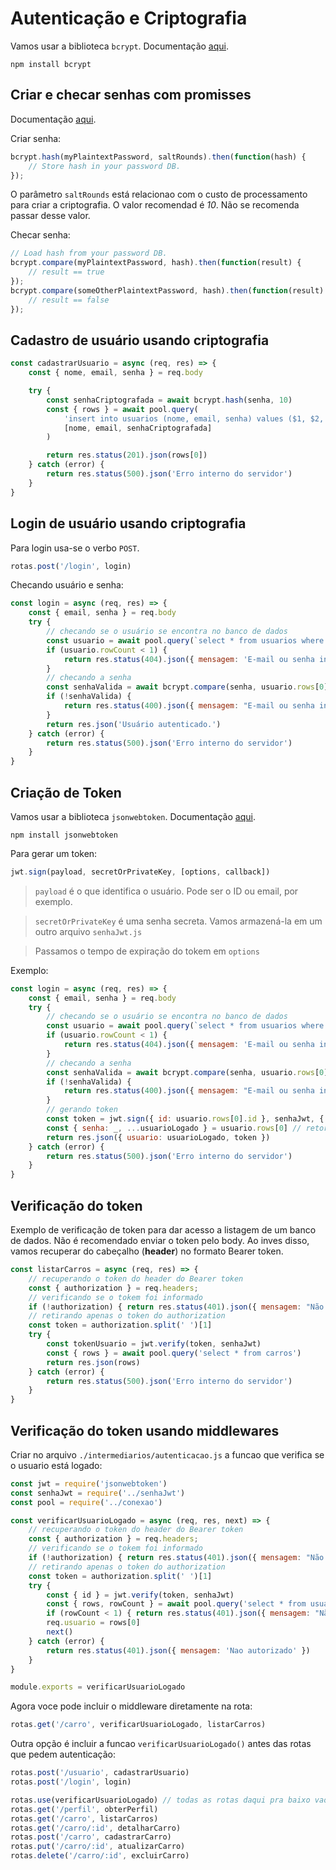 # Autenticação e Criptografia

Vamos usar a biblioteca `bcrypt`. Documentação [aqui](https://www.npmjs.com/package/bcrypt).

```
npm install bcrypt
```
## Criar e checar senhas com promisses

Documentação [aqui](https://www.npmjs.com/package/bcrypt#with-promises).

Criar senha:
```javascript
bcrypt.hash(myPlaintextPassword, saltRounds).then(function(hash) {
    // Store hash in your password DB.
});
```
O parâmetro `saltRounds` está relacionao com o custo de processamento para criar a criptografia. O valor recomendad é *10*. Não se recomenda passar desse valor.

Checar senha:

```javascript
// Load hash from your password DB.
bcrypt.compare(myPlaintextPassword, hash).then(function(result) {
    // result == true
});
bcrypt.compare(someOtherPlaintextPassword, hash).then(function(result) {
    // result == false
});
```

##  Cadastro de usuário usando criptografia

```javascript
const cadastrarUsuario = async (req, res) => {
    const { nome, email, senha } = req.body

    try {
        const senhaCriptografada = await bcrypt.hash(senha, 10)
        const { rows } = await pool.query(
            'insert into usuarios (nome, email, senha) values ($1, $2, $3) returning *',
            [nome, email, senhaCriptografada]
        )

        return res.status(201).json(rows[0])
    } catch (error) {
        return res.status(500).json('Erro interno do servidor')
    }
}
```

## Login de usuário usando criptografia

Para login usa-se o verbo `POST`.

```javascript
rotas.post('/login', login)
```

Checando usuário e senha:
```javascript
const login = async (req, res) => {
    const { email, senha } = req.body
    try {
        // checando se o usuário se encontra no banco de dados
        const usuario = await pool.query(`select * from usuarios where email = $1`, [email])
        if (usuario.rowCount < 1) {
            return res.status(404).json({ mensagem: 'E-mail ou senha inválidos.' })
        }
        // checando a senha
        const senhaValida = await bcrypt.compare(senha, usuario.rows[0].senha)  // compara a senha informada pelo usuario com  hash que está armazenada no banco de dados
        if (!senhaValida) {
            return res.status(400).json({ mensagem: "E-mail ou senha inválidos." })
        }
        return res.json('Usuário autenticado.')
    } catch (error) {
        return res.status(500).json('Erro interno do servidor')
    }
}
```

## Criação de Token

Vamos usar a biblioteca `jsonwebtoken`. Documentação [aqui](https://www.npmjs.com/package/jsonwebtoken).

```
npm install jsonwebtoken
```

Para gerar um token:

```javascript
jwt.sign(payload, secretOrPrivateKey, [options, callback])
```
> `payload` é o que identifica o usuário. Pode ser o ID ou email, por exemplo.

> `secretOrPrivateKey` é uma senha secreta. Vamos armazená-la em um outro arquivo `senhaJwt.js`

> Passamos o tempo de expiração do tokem em `options`

Exemplo:

```javascript
const login = async (req, res) => {
    const { email, senha } = req.body
    try {
        // checando se o usuário se encontra no banco de dados
        const usuario = await pool.query(`select * from usuarios where email = $1`, [email])
        if (usuario.rowCount < 1) {
            return res.status(404).json({ mensagem: 'E-mail ou senha inválidos.' })
        }
        // checando a senha
        const senhaValida = await bcrypt.compare(senha, usuario.rows[0].senha)  // compara a senha informada pelo usuario com  hash que está armazenada no banco de dados
        if (!senhaValida) {
            return res.status(400).json({ mensagem: "E-mail ou senha inválidos." })
        }
        // gerando token
        const token = jwt.sign({ id: usuario.rows[0].id }, senhaJwt, { expiresIn: '8h' })
        const { senha: _, ...usuarioLogado } = usuario.rows[0] // retorna todas as informacoes do usuario em outra variavel, menos a senha para ser passado pro front.
        return res.json({ usuario: usuarioLogado, token })
    } catch (error) {
        return res.status(500).json('Erro interno do servidor')
    }
}
```

## Verificação do token

Exemplo de verificação de token para dar acesso a listagem de um banco de dados. Não é recomendado enviar o token pelo body. Ao inves disso, vamos recuperar do cabeçalho (**header**) no formato Bearer token.

```javascript
const listarCarros = async (req, res) => {
	// recuperando o token do header do Bearer token
	const { authorization } = req.headers;
	// verificando se o tokem foi informado
	if (!authorization) { return res.status(401).json({ mensagem: "Não autorizado." }) }
	// retirando apenas o token do authorization
	const token = authorization.split(' ')[1]
	try {
		const tokenUsuario = jwt.verify(token, senhaJwt)
		const { rows } = await pool.query('select * from carros')
		return res.json(rows)
	} catch (error) {
		return res.status(500).json('Erro interno do servidor')
	}
}
```

## Verificação do token usando middlewares

Criar no arquivo `./intermediarios/autenticacao.js` a funcao que verifica se o usuario está logado:

```javascript
const jwt = require('jsonwebtoken')
const senhaJwt = require('../senhaJwt')
const pool = require('../conexao')

const verificarUsuarioLogado = async (req, res, next) => {
    // recuperando o token do header do Bearer token
    const { authorization } = req.headers;
    // verificando se o tokem foi informado
    if (!authorization) { return res.status(401).json({ mensagem: "Não autorizado." }) }
    // retirando apenas o token do authorization
    const token = authorization.split(' ')[1]
    try {
        const { id } = jwt.verify(token, senhaJwt)
        const { rows, rowCount } = await pool.query('select * from usuarios where id  =$1', [id])
        if (rowCount < 1) { return res.status(401).json({ mensagem: "Não autorizado." }) }
        req.usuario = rows[0]
        next()
    } catch (error) {
        return res.status(401).json({ mensagem: 'Nao autorizado' })
    }
}

module.exports = verificarUsuarioLogado
```
Agora voce pode incluir o middleware diretamente na rota:

```javascript
rotas.get('/carro', verificarUsuarioLogado, listarCarros)
```

Outra opção é incluir a funcao `verificarUsuarioLogado()` antes das rotas que pedem autenticação:


```javascript
rotas.post('/usuario', cadastrarUsuario)
rotas.post('/login', login)

rotas.use(verificarUsuarioLogado) // todas as rotas daqui pra baixo vao passar pela verificacao
rotas.get('/perfil', obterPerfil)
rotas.get('/carro', listarCarros)
rotas.get('/carro/:id', detalharCarro)
rotas.post('/carro', cadastrarCarro)
rotas.put('/carro/:id', atualizarCarro)
rotas.delete('/carro/:id', excluirCarro)
```
